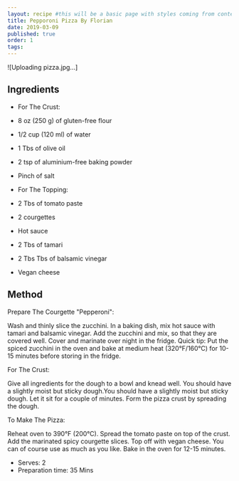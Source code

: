 ```yaml
---
layout: recipe #this will be a basic page with styles coming from content.css
title: Pepporoni Pizza By Florian
date: 2019-03-09
published: true
order: 1
tags:
---
```



![Uploading pizza.jpg…]


## Ingredients

- For The Crust:
- 8 oz (250 g) of gluten-free flour
- 1/2 cup (120 ml) of water
- 1 Tbs of olive oil
- 2 tsp of aluminium-free baking powder
- Pinch of salt

- For The Topping:
- 2 Tbs of tomato paste
- 2 courgettes
- Hot sauce
- 2 Tbs of tamari
- 2 Tbs Tbs of balsamic vinegar
- Vegan cheese


## Method
Prepare The Courgette "Pepperoni":

Wash and thinly slice the zucchini.
In a baking dish, mix hot sauce with tamari and balsamic vinegar. Add the zucchini and mix, so that they are covered well.
Cover and marinate over night in the fridge.
Quick tip: Put the spiced zucchini in the oven and bake at medium heat (320°F/160°C) for 10-15 minutes before storing in the fridge.

For The Crust:

Give all ingredients for the dough to a bowl and knead well. You should have a slightly moist but sticky dough.You should have a slightly moist but sticky dough. Let it sit for a couple of minutes.
Form the pizza crust by spreading the dough.


To Make The Pizza:

 Reheat oven to 390°F (200°C).
 Spread the tomato paste on top of the crust. Add the marinated spicy courgette slices. Top off with vegan cheese. You can of course use as much as you like.
 Bake in the oven for 12-15 minutes.

- Serves: 2
- Preparation time: 35 Mins
